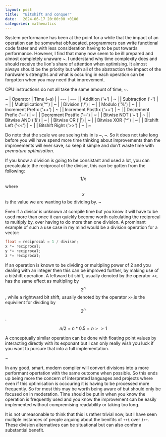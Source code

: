 ```yaml
---
layout: post
title:  "Bitshift and conquer"
date:   2024-06-17 20:00:00 +0100
categories: mathematics
---
```

System performance has been at the point for a while that the impact of an operation can be somewhat obfuscated, programmers can write functional code faster and with less consideration having to be put towards performance. However, I find that many now seem to be ill prepared and almost completely unaware ~. I understand why time complexity does and should receive the lion's share of attention when optimising. It almost always should be the priority but with all of the abstraction the impact of the hardware's strengths and what is occuring in each operation can be forgotten when you may need that improvement.

CPU instructions do not all take the same amount of time, ~.

~
| Operator | Time (~s) |
| --- | --- |
| Addition ('+') | ~ |
| Subtraction ('-') | ~ |
| Multiplication('*') | ~ |
| Division ('/') | ~ |
| Modulo ('%') | ~ |
| Increment Prefix ('++') | ~ |
| Increment Postfix ('++') | ~ |
| Decrement Prefix ('--') | ~ |
| Decrement Postfix ('--') | ~ |
| Bitwise NOT ('~') | ~ |
| Bitwise AND ('&') | ~ |
| Bitwise OR ('|') | ~ |
| Bitwise XOR ('^') | ~ |
| Bitshift Left ('<<') | ~ |
| Bitshift Right ('>>') | ~ |
~

Do note that the scale we are seeing this in is ~, ~. So it does not take long before you will have spend more time thinking about improvements than the improvements will ever save, so keep it simple and don't waste time with *premature optimisation*. 

If you know a division is going to be consistant and used a lot, you can precalculate the reciprocal of the divisor, this can be gotten from the following:  $$ 1 / x $$ where $$ x $$ is the value we are wanting to be dividing by. ~

Even if a divisor is unknown at compile time but you know it will have to be used more than once it can quickly become worth calculating the reciprocal to multiply by, over having to do more than one division. A prominant example of such a use case in my mind would be a division operation for a vector:

```c
float = reciprocal = 1 / divisor;
x *= reciprocal;
y *= reciprocal;
z *= reciprocal;
```

If an operation is known to be dividing or multipling power of 2 and you dealing with an integer then this can be improved further, by making use of a bitshift operation. A leftward bit shift, usually denoted by the operator `<<`, has the same effect as multipling by $$ 2^n $$ , while a rightward bit shift, usually denoted by the operator `>>`,is the equivilent for dividing by $$ 2^n $$. 

$$ n / 2 = n * 0.5 = n >> 1 $$

A conceptually similar operation can be done with floating point values by interacting directly with its exponant but I can only really wish you luck if you want to pursure that into a full implementation.

~

In any good, smart, modern compiler will convert divisions into a more performant opertation with the same outcome when possible. So this ends up being more the concern of interpreted languages and projects where even if this optimisation is occouring it is having to be processed more frequently. So for most this may be worth being aware of but should only be focused on in moderation. Time should be put in when you know the operation is frequently used and you know the improvement can be easily implemented without compremising readability or taking too long.

It is not unreasonable to think that this is rather trivial now, but I have seen multiple instances of people arguing about the benifits of ```++i``` over ```i++```. These division alternatives can be situational but can also confer a substantial benefit.